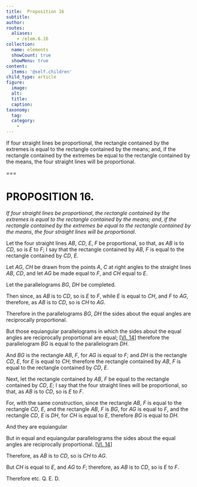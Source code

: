 ```yaml
---
title:  Proposition 16
subtitle: 
author:
routes:
  aliases:
    - /elem.6.16
collection:
  name: elements
  showCount: true
  showMenu: true
content:
  items: '@self.children'
child_type: article
figure:
  image:
  alt:
  title:
  caption:
taxonomy:
  tag:
  category:
    - 
---
```


<p><emph>If four straight lines be proportional</emph>, <emph>the rectangle contained by the extremes is equal to the rectangle contained by the means; and</emph>, <emph>if the rectangle contained by the extremes be equal to the rectangle contained by the means</emph>, <emph>the four straight lines will be proportional</emph>. </p>

===

<h1>PROPOSITION 16.</h1>
<p><em>If four straight lines be proportional</em>, <em>the rectangle contained by the extremes is equal to the rectangle contained by the means; and</em>, <em>if the rectangle contained by the extremes be equal to the rectangle contained by the means</em>, <em>the four straight lines will be proportional</em>. </p>

<p>Let the four straight lines <em>AB</em>, <em>CD</em>, <em>E</em>, <em>F</em> be proportional, so that, as <em>AB</em> is to <em>CD</em>, so is <em>E</em> to <em>F</em>; I say that the rectangle contained by <em>AB</em>, <em>F</em> is equal to the rectangle contained by <em>CD</em>, <em>E</em>. 
      </p>

<p>Let <em>AG</em>, <em>CH</em> be drawn from the points <em>A</em>, <em>C</em> at right angles to the straight lines <em>AB</em>, <em>CD</em>, and let <em>AG</em> be made equal to <em>F</em>, and <em>CH</em> equal to <em>E</em>. </p>

<p>Let the parallelograms <em>BG</em>, <em>DH</em> be completed. </p>

<p>Then since, as <em>AB</em> is to <em>CD</em>, so is <em>E</em> to <em>F</em>, while <em>E</em> is equal to <em>CH</em>, and <em>F</em> to <em>AG</em>, therefore, as <em>AB</em> is to <em>CD</em>, so is <em>CH</em> to <em>AG</em>. </p>

<p>Therefore in the parallelograms <em>BG</em>, <em>DH</em> the sides about the equal angles are reciprocally proportional. <pb n="222"/></p>

<p>But those equiangular parallelograms in which the sides about the equal angles are reciprocally proportional are equal; [<a href="/elem.6.14">VI. 14</a>] therefore the parallelogram <em>BG</em> is equal to the parallelogram <em>DH</em>. </p>

<p>And <em>BG</em> is the rectangle <em>AB</em>, <em>F</em>, for <em>AG</em> is equal to <em>F</em>; and <em>DH</em> is the rectangle <em>CD</em>, <em>E</em>, for <em>E</em> is equal to <em>CH</em>; therefore the rectangle contained by <em>AB</em>, <em>F</em> is equal to the rectangle contained by <em>CD</em>, <em>E</em>. </p>

<p>Next, let the rectangle contained by <em>AB</em>, <em>F</em> be equal to the rectangle contained by <em>CD</em>, <em>E</em>; I say that the four straight lines will be proportional, so that, as <em>AB</em> is to <em>CD</em>, so is <em>E</em> to <em>F</em>. </p>

<p>For, with the same construction, since the rectangle <em>AB</em>, <em>F</em> is equal to the rectangle <em>CD</em>, <em>E</em>, and the rectangle <em>AB</em>, <em>F</em> is <em>BG</em>, for <em>AG</em> is equal to <em>F</em>, and the rectangle <em>CD</em>, <em>E</em> is <em>DH</em>, for <em>CH</em> is equal to <em>E</em>, <span class="center">therefore <em>BG</em> is equal to <em>DH</em>.</span>
      </p>

<p>And they are equiangular </p>

<p>But in equal and equiangular parallelograms the sides about the equal angles are reciprocally proportional. [<a href="/elem.6.14">VI. 14</a>] </p>

<p>Therefore, as <em>AB</em> is to <em>CD</em>, so is <em>CH</em> to <em>AG</em>. </p>

<p>But <em>CH</em> is equal to <em>E</em>, and <em>AG</em> to <em>F</em>; therefore, as <em>AB</em> is to <em>CD</em>, so is <em>E</em> to <em>F</em>. </p>

<p>Therefore etc. Q. E. D.</p>

